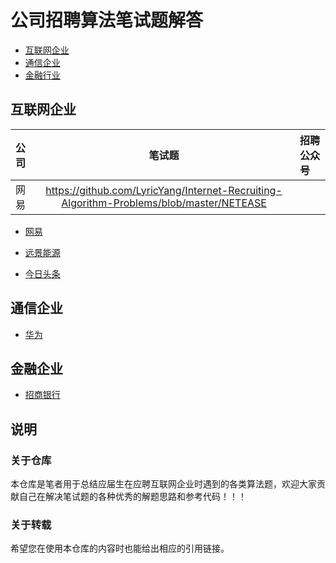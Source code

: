 # 公司招聘算法笔试题解答

<!-- TOC -->
* [互联网企业](#互联网企业)
* [通信企业](#通信企业)
* [金融行业](#金融行业)

## 互联网企业

|公司|笔试题|招聘公众号|
|:---|:---:|:----|
|网易|https://github.com/LyricYang/Internet-Recruiting-Algorithm-Problems/blob/master/NETEASE||

- [网易](https://github.com/LyricYang/Internet-Recruiting-Algorithm-Problems/blob/master/NETEASE)

- [远景能源](https://github.com/LyricYang/Internet-Recruiting-Algorithm-Problems/blob/master/ENVISION)

- [今日头条](https://github.com/LyricYang/Internet-Recruiting-Algorithm-Problems/blob/master/TOUTIAO)

## 通信企业

- [华为](https://github.com/LyricYang/Internet-Recruiting-Algorithm-Problems/blob/master/HUAWEI)

## 金融企业

- [招商银行](https://github.com/LyricYang/Internet-Recruiting-Algorithm-Problems/blob/master/MERCHANTSBANK)


## 说明

### 关于仓库

本仓库是笔者用于总结应届生在应聘互联网企业时遇到的各类算法题，欢迎大家贡献自己在解决笔试题的各种优秀的解题思路和参考代码！！！

### 关于转载

希望您在使用本仓库的内容时也能给出相应的引用链接。

